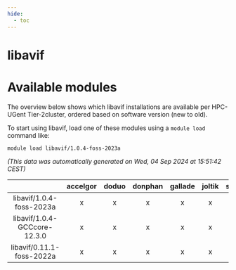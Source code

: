 ```yaml
---
hide:
  - toc
---
```


libavif
=======

# Available modules


The overview below shows which libavif installations are available per HPC-UGent Tier-2cluster, ordered based on software version (new to old).

To start using libavif, load one of these modules using a `module load` command like:

```shell
module load libavif/1.0.4-foss-2023a
```

*(This data was automatically generated on Wed, 04 Sep 2024 at 15:51:42 CEST)*  

| |accelgor|doduo|donphan|gallade|joltik|shinx|skitty|
| :---: | :---: | :---: | :---: | :---: | :---: | :---: | :---: |
|libavif/1.0.4-foss-2023a|x|x|x|x|x|-|x|
|libavif/1.0.4-GCCcore-12.3.0|x|x|x|x|x|x|x|
|libavif/0.11.1-foss-2022a|x|x|x|x|x|-|x|
